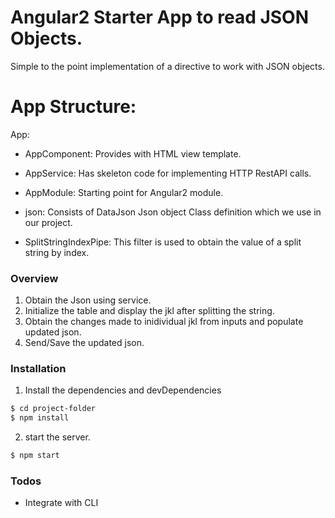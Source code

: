 # Angular2 Starter App to read JSON Objects.

Simple to the point implementation of a directive to work with JSON objects.

# App Structure:

App:

  - AppComponent: Provides with HTML view template.
  
  - AppService: Has skeleton code for implementing HTTP RestAPI calls.
  
  - AppModule: Starting point for Angular2 module.
  
  - json: Consists of DataJson Json object Class definition which we use in our project.
  
  - SplitStringIndexPipe: This filter is used to obtain the value of a split string by index.
  
### Overview
1. Obtain the Json using service.
2. Initialize the table and display the jkl after splitting the string.
3. Obtain the changes made to inidividual jkl from inputs and populate updated json.
4. Send/Save the updated json.

### Installation

1. Install the dependencies and devDependencies 
```sh
$ cd project-folder
$ npm install
```
2. start the server.
```sh
$ npm start
```



### Todos

- Integrate with CLI
